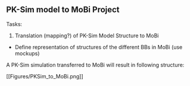 ## PK-Sim model to MoBi Project
Tasks:
1. Translation (mapping?) of PK-Sim Model Structure to MoBi
- Define representation of structures of the different BBs in MoBi (use mockups)

A PK-Sim simulation transferred to MoBi will result in following structure:

[[Figures/PKSim_to_MoBi.png]]